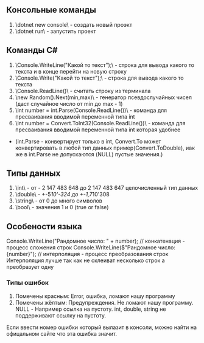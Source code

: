 ## Консольные команды
1. \dotnet new console\ - создать новый проэкт
2. \dotnet run\ - запустить проект
## Команды С#
1. \Console.WriteLine("Какой то текст");\ - строка для вывода какого то текста и в конце перейти на новую строку
2. \Console.Write("Какой то текст");\ - строка для вывода какого то текста
3. \Console.ReadLine()\ - считать строку из терминала
4. \new Random().Next(min,max)\ - генератор псевдослучайных чисел (даст случайное число от min до max - 1)
5. \int number = int.Parse(Console.ReadLine())\ - команда для пресваивания вводимой переменной типа int
6. \int number = Convert.ToInt32(Console.ReadLine())\ - команда для пресваивания вводимой переменной типа int которая удобнее
* (int.Parse - конвертирует только в int, Convert.To может конвертировать в любой тип данных пример(Convert.ToDouble), иак же в int.Parse не допускаются (NULL) пустые значения.)
## Типы данных
1. \int\ - от  - 2 147 483 648 до 2 147 483 647 целочисленный тип данных
2. \double\ - +-5*10'-324 до +-1,7*10'308 
3. \string\ - от 0 до много символов
4. \bool\ - значения 1 и 0 (true or false)
## Особености языка

Console.WriteLine("Рандомное число: " + number); // конкатенация - процесс сложения строк
Console.WriteLine($"Рандомное число: {number}"); // интерполяция - процесс преобразования строк
Интерполяция лучше так как не склеиват несколько строк а преобразует одну

### Типы ошибок

1. Помечены красным: Error, ошибка, ломают нашу программу
2. Помечены жёлтым: Предупреждения. Не ломают нашу программу.
NULL - Например ссылка на пустоту. int, double, string не поддерживают ссылку на пустоту.

Если ввести номер ошибки который вылазит в консоли, можно найти на офицальном сайте что эта ошибка значит.